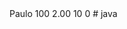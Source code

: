 <tr class="paciente" id="primeiro-paciente">
    <td class="info-nome">Paulo</td>
    <td class="info-peso">100</td>
    <td class="info-altura">2.00</td>
    <td class="info-gordura">10</td>
    <td class="info-imc">0</td>
</tr># java
